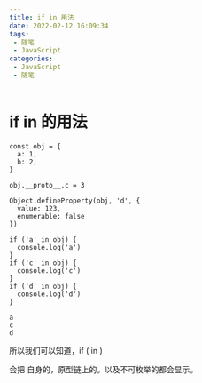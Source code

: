 ```yaml
---
title: if in 用法
date: 2022-02-12 16:09:34
tags:
 - 随笔
 - JavaScript
categories:
 - JavaScript
 - 随笔
---
```




#  if in 的用法

```
const obj = {
  a: 1,
  b: 2,
}

obj.__proto__.c = 3

Object.defineProperty(obj, 'd', {
  value: 123,
  enumerable: false
})

if ('a' in obj) {
  console.log('a')
}
if ('c' in obj) {
  console.log('c')
}
if ('d' in obj) {
  console.log('d')
}
```

```
a
c
d
```



所以我们可以知道，if ( in )

会把 自身的，原型链上的。以及不可枚举的都会显示。